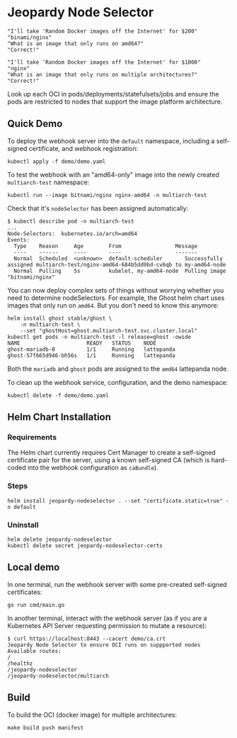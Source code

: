 # Jeopardy Node Selector

```script
"I'll take 'Random Docker images off the Internet' for $200"
"binami/nginx"
"What is an image that only runs on amd64?"
"Correct!"

"I'll take 'Random Docker images off the Internet' for $1000"
"nginx"
"What is an image that only runs on multiple architectures?"
"Correct!"
```

Look up each OCI in pods/deployments/statefulsets/jobs and ensure the pods are restricted to nodes that support the image platform architecture.

## Quick Demo

To deploy the webhook server into the `default` namespace, including a self-signed certificate, and webhook registration:

```plain
kubectl apply -f demo/demo.yaml
```

To test the webhook with an "amd64-only" image into the newly created `multiarch-test` namespace:

```plain
kubectl run --image bitnami/nginx nginx-amd64 -n multiarch-test
```

Check that it's `nodeSelector` has been assigned automatically:

```plain
$ kubectl describe pod -n multiarch-test
...
Node-Selectors:  kubernetes.io/arch=amd64
Events:
  Type    Reason     Age        From                 Message
  ----    ------     ----       ----                 -------
  Normal  Scheduled  <unknown>  default-scheduler       Successfully assigned multiarch-test/nginx-amd64-684b5dd9bd-cv6qb to my-amd64-node
  Normal  Pulling    5s         kubelet, my-amd64-node  Pulling image "bitnami/nginx"
```

You can now deploy complex sets of things without worrying whether you need to determine nodeSelectors. For example, the Ghost helm chart uses images that only run on `amd64`. But you don't need to know this anymore:

```plain
helm install ghost stable/ghost \
    -n multiarch-test \
    --set "ghostHost=ghost.multiarch-test.svc.cluster.local"
kubectl get pods -n multiarch-test -l release=ghost -owide
NAME                     READY   STATUS    NODE
ghost-mariadb-0          1/1     Running   lattepanda
ghost-57f665d946-bh56s   1/1     Running   lattepanda
```

Both the `mariadb` and `ghost` pods are assigned to the `amd64` lattepanda node.

To clean up the webhook service, configuration, and the demo namespace:

```plain
kubectl delete -f demo/demo.yaml
```

## Helm Chart Installation

### Requirements

The Helm chart currently requires Cert Manager to create a self-signed certificate pair for the server, using a known self-signed CA (which is hard-coded into the webhook configuration as `caBundle`).

### Steps

```plain
helm install jeopardy-nodeselector . --set "certificate.static=true" -n default
```

### Uninstall

```plain
helm delete jeopardy-nodeselector
kubectl delete secret jeopardy-nodeselector-certs
```

## Local demo

In one terminal, run the webhook server with some pre-created self-signed certificates:

```plain
go run cmd/main.go
```

In another terminal, interact with the webhook server (as if you are a Kubernetes API Server requesting permission to mutate a resource):

```plain
$ curl https://localhost:8443 --cacert demo/ca.crt
Jeopardy Node Selector to ensure OCI runs on suppported nodes
Available routes:
/
/healthz
/jeopardy-nodeselector
/jeopardy-nodeselector/multiarch
```

## Build

To build the OCI (docker image) for multiple architectures:

```plain
make build push manifest
```
